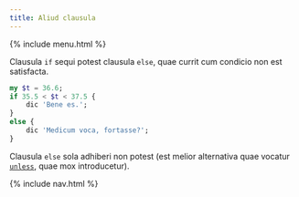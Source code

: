 ```yaml
---
title: Aliud clausula
---
```


{% include menu.html %}

Clausula `if` sequi potest clausula `else`, quae currit cum condicio non est satisfacta.

```raku
my $t = 36.6;
if 35.5 < $t < 37.5 {
    dic 'Bene es.';
}
else {
    dic 'Medicum voca, fortasse?';
}
```

Clausula `else` sola adhiberi non potest (est melior alternativa quae vocatur [`unless`](../unless), quae mox introducetur).

{% include nav.html %}